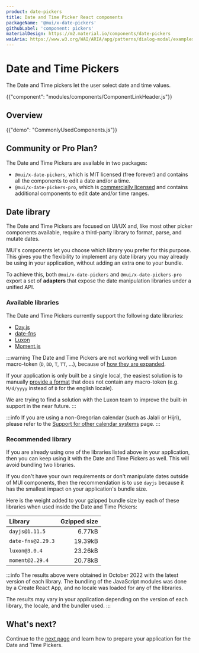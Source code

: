 ```yaml
---
product: date-pickers
title: Date and Time Picker React components
packageName: '@mui/x-date-pickers'
githubLabel: 'component: pickers'
materialDesign: https://m2.material.io/components/date-pickers
waiAria: https://www.w3.org/WAI/ARIA/apg/patterns/dialog-modal/examples/datepicker-dialog/
---
```


# Date and Time Pickers

<p class="description">The Date and Time pickers let the user select date and time values.</p>

{{"component": "modules/components/ComponentLinkHeader.js"}}

## Overview

{{"demo": "CommonlyUsedComponents.js"}}

## Community or Pro Plan?

The Date and Time Pickers are available in two packages:

- `@mui/x-date-pickers`, which is MIT licensed (free forever) and contains all the components to edit a date and/or a time.
- `@mui/x-date-pickers-pro`, which is [commercially licensed](/x/introduction/licensing/#pro-plan) and contains additional components to edit date and/or time ranges.

## Date library

The Date and Time Pickers are focused on UI/UX and, like most other picker components available, require a third-party library to format, parse, and mutate dates.

MUI's components let you choose which library you prefer for this purpose.
This gives you the flexibility to implement any date library you may already be using in your application, without adding an extra one to your bundle.

To achieve this, both `@mui/x-date-pickers` and `@mui/x-date-pickers-pro` export a set of **adapters** that expose the date manipulation libraries under a unified API.

### Available libraries

The Date and Time Pickers currently support the following date libraries:

- [Day.js](https://day.js.org/)
- [date-fns](https://date-fns.org/)
- [Luxon](https://moment.github.io/luxon/#/)
- [Moment.js](https://momentjs.com/)

:::warning
The Date and Time Pickers are not working well with Luxon macro-token (`D`, `DD`, `T`, `TT`, ...),
because of [how they are expanded](https://github.com/mui/mui-x/issues/7615).

If your application is only built be a single local, the easiest solution is to manually [provide a format](/x/react-date-pickers/adapters-locale/#custom-formats) that does not contain any macro-token
(e.g. `M/d/yyyy` instead of `D` for the english locale).

We are trying to find a solution with the Luxon team to improve the built-in support in the near future.
:::

:::info
If you are using a non-Gregorian calendar (such as Jalali or Hijri), please refer to the [Support for other calendar systems](/x/react-date-pickers/calendar-systems/) page.
:::

### Recommended library

If you are already using one of the libraries listed above in your application, then you can keep using it with the Date and Time Pickers as well.
This will avoid bundling two libraries.

If you don't have your own requirements or don't manipulate dates outside of MUI components, then the recommendation is to use `dayjs` because it has the smallest impact on your application's bundle size.

Here is the weight added to your gzipped bundle size by each of these libraries when used inside the Date and Time Pickers:

| Library           | Gzipped size |
| :---------------- | -----------: |
| `dayjs@1.11.5`    |       6.77kB |
| `date-fns@2.29.3` |      19.39kB |
| `luxon@3.0.4`     |      23.26kB |
| `moment@2.29.4`   |      20.78kB |

:::info
The results above were obtained in October 2022 with the latest version of each library.
The bundling of the JavaScript modules was done by a Create React App, and no locale was loaded for any of the libraries.

The results may vary in your application depending on the version of each library, the locale, and the bundler used.
:::

## What's next?

Continue to the [next page](/x/react-date-pickers/getting-started/) and learn how to prepare your application for the Date and Time Pickers.
